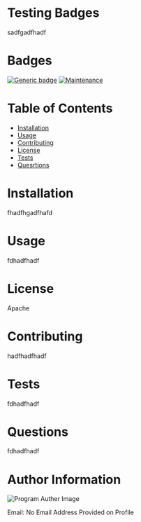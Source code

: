
# Testing Badges
  
sadfgadfhadf

# Badges

[![Generic badge](https://img.shields.io/badge/BootCamp%20Approved-yes-green.svg)](https://github.com/ckaley/read-me-generator)
[![Maintenance](https://img.shields.io/badge/Maintained%3F-yes-green.svg)](https://github.com/ckaley/read-me-generator)

# Table of Contents

* [Installation](#Installation)
* [Usage](#Usage)
* [Contributing](#Contributing)
* [License](#License)
* [Tests](#Tests)
* [Quesrtions](#Questions)

# Installation

fhadfhgadfhafd

# Usage

fdhadfhadf

# License

Apache

# Contributing

hadfhadfhadf

# Tests

fdhadfhadf

# Questions

fdhadfhadf

# Author Information
 <img src="https://avatars0.githubusercontent.com/u/59455539?v=4" alt="Program Auther Image"/>

Email: No Email Address Provided on Profile

